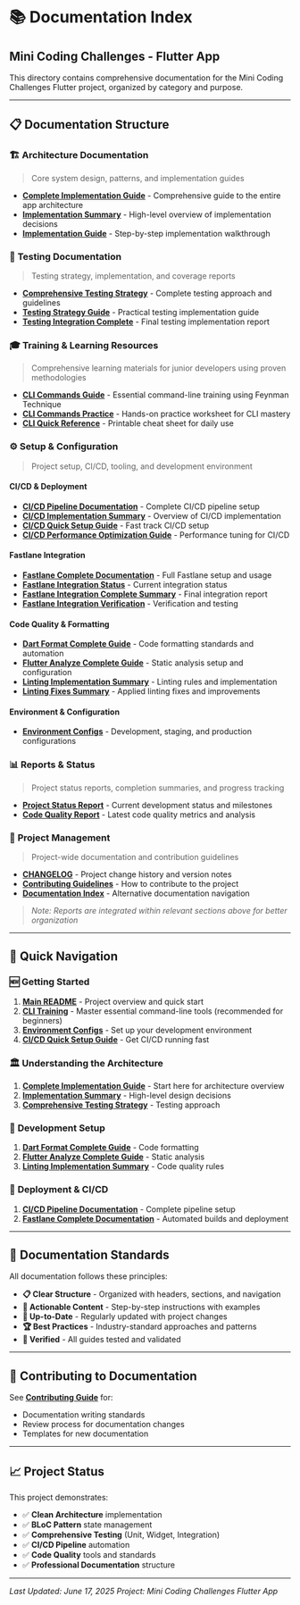 # 📚 Documentation Index

## Mini Coding Challenges - Flutter App

This directory contains comprehensive documentation for the Mini Coding Challenges Flutter project, organized by category and purpose.

---

## 📋 **Documentation Structure**

### 🏗️ **Architecture Documentation**
> Core system design, patterns, and implementation guides

- **[Complete Implementation Guide](./architecture/COMPLETE_IMPLEMENTATION_GUIDE.md)** - Comprehensive guide to the entire app architecture
- **[Implementation Summary](./architecture/SUMMARY.md)** - High-level overview of implementation decisions  
- **[Implementation Guide](./architecture/IMPLEMENTATION_GUIDE.md)** - Step-by-step implementation walkthrough

### 🧪 **Testing Documentation**
> Testing strategy, implementation, and coverage reports

- **[Comprehensive Testing Strategy](./testing/COMPREHENSIVE_TESTING_STRATEGY.md)** - Complete testing approach and guidelines
- **[Testing Strategy Guide](./testing/TESTING_STRATEGY_GUIDE.md)** - Practical testing implementation guide
- **[Testing Integration Complete](./testing/TESTING_INTEGRATION_COMPLETE.md)** - Final testing implementation report

### 🎓 **Training & Learning Resources**
> Comprehensive learning materials for junior developers using proven methodologies

- **[CLI Commands Guide](./training/CLI_COMMANDS_GUIDE.md)** - Essential command-line training using Feynman Technique
- **[CLI Commands Practice](./training/CLI_COMMANDS_PRACTICE.md)** - Hands-on practice worksheet for CLI mastery
- **[CLI Quick Reference](./training/CLI_QUICK_REFERENCE.md)** - Printable cheat sheet for daily use

### ⚙️ **Setup & Configuration**
> Project setup, CI/CD, tooling, and development environment

#### CI/CD & Deployment
- **[CI/CD Pipeline Documentation](./setup/CI_CD_PIPELINE_DOCUMENTATION.md)** - Complete CI/CD pipeline setup
- **[CI/CD Implementation Summary](./setup/CI_CD_IMPLEMENTATION_SUMMARY.md)** - Overview of CI/CD implementation
- **[CI/CD Quick Setup Guide](./setup/CI_CD_QUICK_SETUP_GUIDE.md)** - Fast track CI/CD setup
- **[CI/CD Performance Optimization Guide](./setup/CI_CD_PERFORMANCE_OPTIMIZATION_GUIDE.md)** - Performance tuning for CI/CD

#### Fastlane Integration
- **[Fastlane Complete Documentation](./setup/FASTLANE_COMPLETE_DOCUMENTATION.md)** - Full Fastlane setup and usage
- **[Fastlane Integration Status](./setup/FASTLANE_INTEGRATION_STATUS.md)** - Current integration status
- **[Fastlane Integration Complete Summary](./setup/FASTLANE_INTEGRATION_COMPLETE_SUMMARY.md)** - Final integration report
- **[Fastlane Integration Verification](./setup/FASTLANE_INTEGRATION_VERIFICATION.md)** - Verification and testing

#### Code Quality & Formatting
- **[Dart Format Complete Guide](./setup/DART_FORMAT_COMPLETE_GUIDE.md)** - Code formatting standards and automation
- **[Flutter Analyze Complete Guide](./setup/FLUTTER_ANALYZE_COMPLETE_GUIDE.md)** - Static analysis setup and configuration
- **[Linting Implementation Summary](./setup/LINTING_IMPLEMENTATION_SUMMARY.md)** - Linting rules and implementation
- **[Linting Fixes Summary](./setup/LINTING_FIXES_SUMMARY.md)** - Applied linting fixes and improvements

#### Environment & Configuration
- **[Environment Configs](./setup/ENVIRONMENT_CONFIGS.md)** - Development, staging, and production configurations

### 📊 **Reports & Status**
> Project status reports, completion summaries, and progress tracking

- **[Project Status Report](./reports/PROJECT_STATUS.md)** - Current development status and milestones
- **[Code Quality Report](./reports/CODE_QUALITY_REPORT.md)** - Latest code quality metrics and analysis

### 📝 **Project Management**
> Project-wide documentation and contribution guidelines

- **[CHANGELOG](./CHANGELOG.md)** - Project change history and version notes
- **[Contributing Guidelines](./CONTRIBUTING.md)** - How to contribute to the project
- **[Documentation Index](./DOCUMENTATION_INDEX.md)** - Alternative documentation navigation

> *Note: Reports are integrated within relevant sections above for better organization*

---

## 🚀 **Quick Navigation**

### 🆕 **Getting Started**
1. **[Main README](../README.md)** - Project overview and quick start
2. **[CLI Training](./training/README.md)** - Master essential command-line tools (recommended for beginners)
3. **[Environment Configs](./setup/ENVIRONMENT_CONFIGS.md)** - Set up your development environment
4. **[CI/CD Quick Setup Guide](./setup/CI_CD_QUICK_SETUP_GUIDE.md)** - Get CI/CD running fast

### 🏛️ **Understanding the Architecture**
1. **[Complete Implementation Guide](./architecture/COMPLETE_IMPLEMENTATION_GUIDE.md)** - Start here for architecture overview
2. **[Implementation Summary](./architecture/SUMMARY.md)** - High-level design decisions
3. **[Comprehensive Testing Strategy](./testing/COMPREHENSIVE_TESTING_STRATEGY.md)** - Testing approach

### 🔧 **Development Setup**
1. **[Dart Format Complete Guide](./setup/DART_FORMAT_COMPLETE_GUIDE.md)** - Code formatting
2. **[Flutter Analyze Complete Guide](./setup/FLUTTER_ANALYZE_COMPLETE_GUIDE.md)** - Static analysis
3. **[Linting Implementation Summary](./setup/LINTING_IMPLEMENTATION_SUMMARY.md)** - Code quality rules

### 🚀 **Deployment & CI/CD**
1. **[CI/CD Pipeline Documentation](./setup/CI_CD_PIPELINE_DOCUMENTATION.md)** - Complete pipeline setup
2. **[Fastlane Complete Documentation](./setup/FASTLANE_COMPLETE_DOCUMENTATION.md)** - Automated builds and deployment

---

## 📖 **Documentation Standards**

All documentation follows these principles:
- **📋 Clear Structure** - Organized with headers, sections, and navigation
- **🎯 Actionable Content** - Step-by-step instructions with examples
- **🔄 Up-to-Date** - Regularly updated with project changes
- **🏆 Best Practices** - Industry-standard approaches and patterns
- **🧪 Verified** - All guides tested and validated

---

## 🤝 **Contributing to Documentation**

See **[Contributing Guide](./CONTRIBUTING.md)** for:
- Documentation writing standards
- Review process for documentation changes
- Templates for new documentation

---

## 📈 **Project Status**

This project demonstrates:
- ✅ **Clean Architecture** implementation
- ✅ **BLoC Pattern** state management  
- ✅ **Comprehensive Testing** (Unit, Widget, Integration)
- ✅ **CI/CD Pipeline** automation
- ✅ **Code Quality** tools and standards
- ✅ **Professional Documentation** structure

---

*Last Updated: June 17, 2025*
*Project: Mini Coding Challenges Flutter App*

